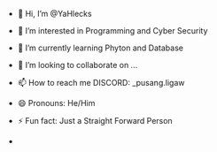 - 👋 Hi, I’m @YaHlecks
- 👀 I’m interested in Programming and Cyber Security
- 🌱 I’m currently learning Phyton and Database
- 💞️ I’m looking to collaborate on ...
- 📫 How to reach me DISCORD: _pusang.ligaw
- 😄 Pronouns: He/Him
- ⚡ Fun fact: Just a Straight Forward Person

- 

<!---
YaHlecks/YaHlecks is a ✨ special ✨ repository because its `README.md` (this file) appears on your GitHub profile.
You can click the Preview link to take a look at your changes.
--->
